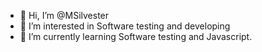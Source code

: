 - 👋 Hi, I’m @MSilvester
- 👀 I’m interested in Software testing and developing
- 🌱 I’m currently learning Software testing and Javascript.

<!---
MSilvester/MSilvester is a ✨ special ✨ repository because its `README.md` (this file) appears on your GitHub profile.
You can click the Preview link to take a look at your changes.
--->
